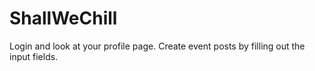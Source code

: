 # ShallWeChill
Login and look at your profile page.
Create event posts by filling out the input fields.
